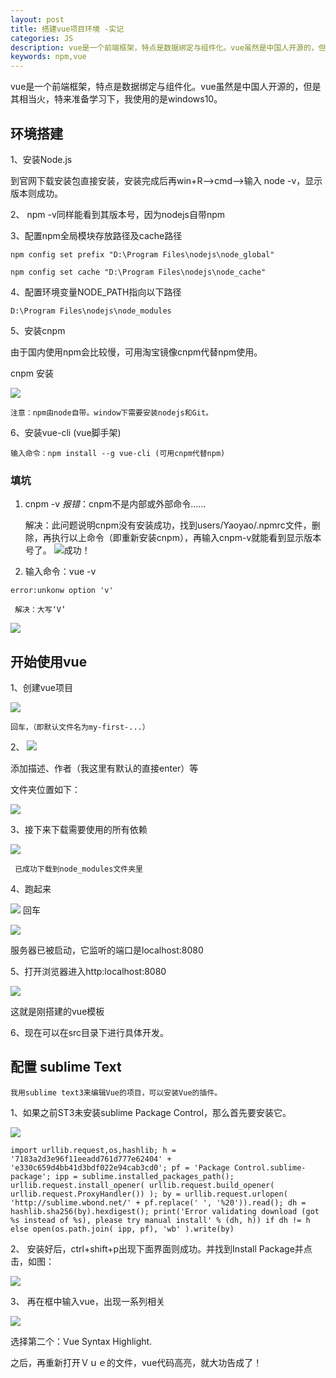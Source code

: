 ```yaml
---
layout: post
title: 搭建vue项目环境 -实记
categories: JS
description: vue是一个前端框架，特点是数据绑定与组件化。vue虽然是中国人开源的，但是其目前相当火，特来准备学习下。我使用的系统是windows10。
keywords: npm,vue
---
```


vue是一个前端框架，特点是数据绑定与组件化。vue虽然是中国人开源的，但是其相当火，特来准备学习下，我使用的是windows10。



## 环境搭建


1、安装Node.js

   到官网下载安装包直接安装，安装完成后再win+R-->cmd-->输入 node -v，显示版本则成功。

2、 npm -v同样能看到其版本号，因为nodejs自带npm

3、配置npm全局模块存放路径及cache路径

    npm config set prefix "D:\Program Files\nodejs\node_global"

    npm config set cache "D:\Program Files\nodejs\node_cache"

4、配置环境变量NODE_PATH指向以下路径

    D:\Program Files\nodejs\node_modules

5、安装cnpm

   由于国内使用npm会比较慢，可用淘宝镜像cnpm代替npm使用。
   
   cnpm 安装
    
  ![](/images/posts/JS/cnpm.png)
    
    注意：npm由node自带。window下需要安装nodejs和Git。
    
6、安装vue-cli (vue脚手架)

    输入命令：npm install --g vue-cli (可用cnpm代替npm)
    
### 填坑


   1. cnpm -v
      *报错*：cnpm不是内部或外部命令......
      
      解决：此问题说明cnpm没有安装成功，找到users/Yaoyao/.npmrc文件，删除，再执行以上命令（即重新安装cnpm），再输入cnpm-v就能看到显示版本号了。
  ![](/images/posts/JS/cnpm_v.png)成功！
     
   2. 输入命令：vue -v
    
    error:unkonw option 'v'
     
     解决：大写‘V’
  ![](/images/posts/JS/vue_v.png)
     
## 开始使用vue


1、创建vue项目

  ![](/images/posts/JS/vuejs_1.png)

    回车，（即默认文件名为my-first-...）
    
2、
  ![](/images/posts/JS/vuejs_2.png)
 
   添加描述、作者（我这里有默认的直接enter）等
 
   文件夹位置如下：
   
   ![](/images/posts/JS/vuejs_3.png)
 
3、接下来下载需要使用的所有依赖
 
   ![](/images/posts/JS/vuejs_4.png)
 
     已成功下载到node_modules文件夹里
   
4、跑起来

  ![](/images/posts/JS/vuejs_5.png)
    回车

   ![](/images/posts/JS/vuejs_6.png)

服务器已被启动，它监听的端口是localhost:8080

5、打开浏览器进入http:localhost:8080

  ![](/images/posts/JS/vuejsTemplate.png)

这就是刚搭建的vue模板

6、现在可以在src目录下进行具体开发。

## 配置 sublime Text


    我用sublime text3来编辑Vue的项目，可以安装Vue的插件。
    
1、如果之前ST3未安装sublime Package Control，那么首先要安装它。
    
   ![](/images/posts/JS/ST3_packageControl.png)
   
   `import urllib.request,os,hashlib; h = '7183a2d3e96f11eeadd761d777e62404' + 'e330c659d4bb41d3bdf022e94cab3cd0'; pf = 'Package Control.sublime-package'; ipp = sublime.installed_packages_path(); urllib.request.install_opener( urllib.request.build_opener( urllib.request.ProxyHandler()) ); by = urllib.request.urlopen( 'http://sublime.wbond.net/' + pf.replace(' ', '%20')).read(); dh = hashlib.sha256(by).hexdigest(); print('Error validating download (got %s instead of %s), please try manual install' % (dh, h)) if dh != h else open(os.path.join( ipp, pf), 'wb' ).write(by) `
   
2、 安装好后，ctrl+shift+p出现下面界面则成功。并找到Install Package并点击，如图：
   
 ![](/images/posts/JS/ST3_1.png)
 
3、 再在框中输入vue，出现一系列相关
  
 ![](/images/posts/JS/ST3_2.png)
 
 选择第二个：Vue Syntax Highlight.
 
 之后，再重新打开Ｖｕｅ的文件，vue代码高亮，就大功告成了！
   
   

   